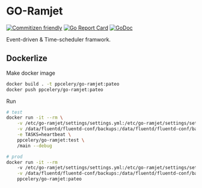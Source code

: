# GO-Ramjet

[![Commitizen friendly](https://img.shields.io/badge/commitizen-friendly-brightgreen.svg)](http://commitizen.github.io/cz-cli/)
[![Go Report Card](https://goreportcard.com/badge/github.com/Laisky/go-ramjet)](https://goreportcard.com/report/github.com/Laisky/go-ramjet)
[![GoDoc](https://godoc.org/github.com/Laisky/go-ramjet?status.svg)](https://godoc.org/github.com/Laisky/go-ramjet)

Event-driven & Time-scheduler framwork.


## Dockerlize

Make docker image

```sh
docker build . -t ppcelery/go-ramjet:pateo
docker push ppcelery/go-ramjet:pateo
```

Run

```sh
# test
docker run -it --rm \
    -v /etc/go-ramjet/settings/settings.yml:/etc/go-ramjet/settings/settings.yml \
    -v /data/fluentd/fluentd-conf/backups:/data/fluentd/fluentd-conf/backups \
    -e TASKS=heartbeat \
    ppcelery/go-ramjet:test \
    /main --debug

# prod
docker run -it --rm
    -v /etc/go-ramjet/settings/settings.yml:/etc/go-ramjet/settings/settings.yml \
    -v /data/fluentd/fluentd-conf/backups:/data/fluentd/fluentd-conf/backups \
    ppcelery/go-ramjet:pateo
```
